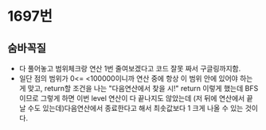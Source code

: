 # 1697번
## 숨바꼭질
- 다 풀어놓고 범위체크랑 연산 1번 줄여보겠다고 코드 잘못 짜서 구글링까지함.
- 일단 점의 범위가 0<= <100000이니까 연산 중에 항상 이 범위 안에 있어야 하는게 맞고, return할 조건을 나는 "다음연산에서 찾을 시!" return 이렇게 했는데 BFS이므로 그렇게 하면 이번 level 연산이 다 끝나지도 않았는데 (저 뒤에 연산에서 끝날 수도 있는데)다음연산에서 종료한다고 해서 최솟값보다 1 크게 나올 수 있는 것이다.